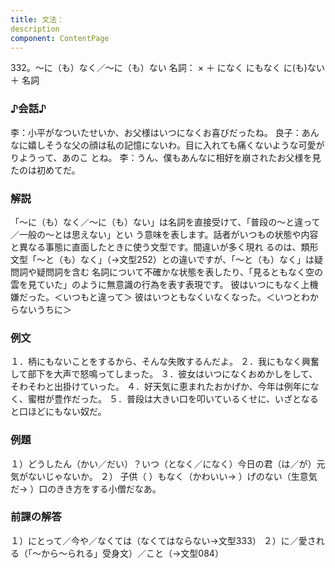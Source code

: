 ```yaml
---
title: 文法：
description
component: ContentPage
---
```



332。～に（も）なく／～に（も）ない
名詞： × ＋ になく にもなく
に(も)ない ＋ 名詞
### ♪会話♪
李：小平がなついたせいか、お父様はいつになくお喜びだったね。
良子：あんなに嬉しそうな父の顔は私の記憶にないわ。目に入れても痛くないような可愛がりようって、あのこ とね。
李：うん、僕もあんなに相好を崩されたお父様を見たのは初めてだ。
### 解説
「～に（も）なく／～に（も）ない」は名詞を直接受けて、「普段の～と違って／一般の～とは思えない」とい う意味を表します。話者がいつもの状態や内容と異なる事態に直面したときに使う文型です。間違いが多く現れ るのは、類形文型「～と（も）なく」（→文型252）との違いですが、「～と（も）なく」は疑問詞や疑問詞を含む 名詞について不確かな状態を表したり、「見るともなく空の雲を見ていた」のように無意識の行為を表す表現です。
彼はいつにもなく上機嫌だった。＜いつもと違って＞ 彼はいつともなくいなくなった。＜いつとわからないうちに＞
### 例文
１．柄にもないことをするから、そんな失敗するんだよ。
２．我にもなく興奮して部下を大声で怒鳴ってしまった。
３．彼女はいつになくおめかしをして、そわそわと出掛けていった。
４．好天気に恵まれたおかげか、今年は例年になく、蜜柑が豊作だった。
５．普段は大きい口を叩いているくせに、いざとなると口ほどにもない奴だ。
### 例題
１）どうしたん（かい／だい）？いつ（となく／になく）今日の君（は／が）元気がないじゃないか。
２） 子供（ ）もなく（かわいい→ ）げのない（生意気だ→ ）口のきき方をする小僧だなあ。
### 前課の解答
１）にとって／今や／なくては（なくてはならない→文型333）
２）に／愛される（「～から～られる」受身文）／こと（→文型084）
